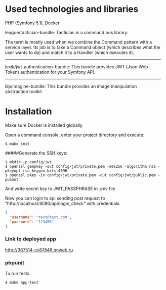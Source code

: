 Used technologies and libraries
============

PHP (Symfony 5.1), Docker

league/tactician-bundle: Tactician is a command bus library. 

The term is mostly used when we combine the Command pattern with a service layer. Its job is to take a Command object (which describes what the user wants to do) and match it to a Handler (which executes it).

----------------------------------

lexik/jwt-authentication-bundle: This bundle provides JWT (Json Web Token) authentication for your Symfony API.

----------------------------------

liip/imagine-bundle: This bundle provides an image manipulation abstraction toolkit


Installation
============

Make sure Docker is installed globally.

Open a command console, enter your project directory and execute:

```console
$ make init
```

#####Generate the SSH keys:
```console
$ mkdir -p config/jwt
$ openssl genpkey -out config/jwt/private.pem -aes256 -algorithm rsa -pkeyopt rsa_keygen_bits:4096
$ openssl pkey -in config/jwt/private.pem -out config/jwt/public.pem -pubout
```

And write secret key to JWT_PASSPHRASE in .env file

Now you can login to api sending post request to "http://localhost:8080/api/login_check" with credentials:

```json
{
  "username": "test@test.com",
  "password": "123456"
}
```

### Link to deployed app

http://367514-cv87846.tmweb.ru

### phpunit

To run tests:

```console
$ make app-test
```

